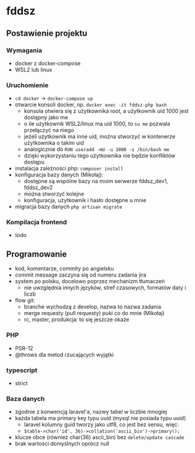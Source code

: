 # fddsz

## Postawienie projektu

### Wymagania
- docker z docker-compose
- WSL2 lub linux

### Uruchomienie
- `cd docker` -> `docker-compose up`
- otwarcie konsoli docker, np. `docker exec -it fddsz-php bash`
  - konsola otwiera się z użytkownika root, a użytkownik uid 1000 jest dostępny jako me
  - o ile użytkownik WSL2/linux ma uid 1000, to `su me` pozwala przełączyć na niego
  - jeżeli użytkownik ma inne uid, można stworzyć w kontenerze użytkownika o takim uid
  - analogicznie do `RUN useradd -mU -u 1000 -s /bin/bash me`
  - dzięki wykorzystaniu tego użytkownika nie będzie konfliktów dostępu
- instalacja zależności php: `composer install`
- konfiguracja bazy danych (Mikołaj):
  - dostępne są wspólne bazy na moim serwerze fddsz_dev1, fddsz_dev2
  - można stworzyć kolejne
  - konfiguracja, użytkownik i hasło dostępne u mnie
- migracja bazy danych `php artisan migrate`

### Kompilacja frontend
- todo

## Programowanie
- kod, komentarze, commity po angielsku
- commit message zaczyna się od numeru zadania jira
- system po polsku, docelowo poprzez mechanizm tłumaczeń
  - nie uwzględnia innych języków, stref czasowych, formatów daty i liczb
- flow git:
  - branche wychodzą z develop, nazwa to nazwa zadania
  - merge requesty (pull requesty) puki co do mnie (Mikołaj) 
  - rc, master, produkcja: to się jeszcze okaże 

### PHP
- PSR-12
- @throws dla metod rzucających wyjątki

### typescript
- strict

### Baza danych
- zgodnie z konwencją laravel'a, nazwy tabel w liczbie mnogiej 
- każda tabela ma primary key typu uuid (mysql nie posiada typu uuid)
  - laravel kolumny guid tworzy jako utf8, co jest bez sensu, więc: 
  - `$table->char('id', 36)->collation('ascii_bin')->primary();`
- klucze obce (również char(36) ascii_bin) bez `delete/update cascade`
- brak wartości domyślnych oprócz null
